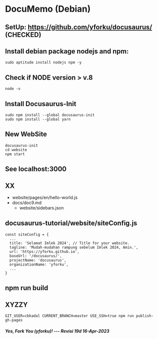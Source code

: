 # DocuMemo (Debian)

## SetUp: https://github.com/yforku/docusaurus/ (CHECKED)

## Install debian package nodejs and npm:
```
sudo aptitude install nodejs npm -y

```

## Check if NODE version > v.8
```
node -v

```

## Install Docusaurus-Init
```
sudo npm install --global docusaurus-init
sudo npm install --global yarn

```

## New WebSite
```
docusaurus-init
cd website
npm start

```

## See localhost:3000

## XX

* website/pages/en/hello-world.js
* docs/doc9.md
  * website/sidebars.json

## docusaurus-tutorial/website/siteConfig.js
```
const siteConfig = {
  ...
  title: 'Selamat Imlek 2024', // Title for your website.
  tagline: 'Mudah-mudahan rampung sebelum Imlek 2024, Amin.',
  url: 'https://yforku.github.io',
  baseUrl: '/docusaurus/',
  projectName: 'docusaurus',
  organizationName: 'yforku',
  ...
}

```

## npm run build

## XYZZY

```
GIT_USER=cbkadal CURRENT_BRANCH=master USE_SSH=true npm run publish-gh-pages

```

##### Yes, Fork You (yforku)! --- Revisi 19d 16-Apr-2023


